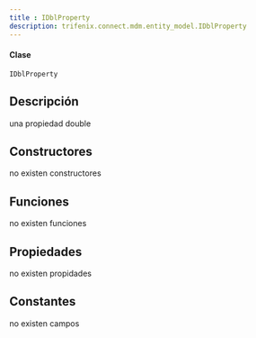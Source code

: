 ```yaml
---
title : IDblProperty
description: trifenix.connect.mdm.entity_model.IDblProperty
---
```




<CodeBlock slots = 'heading, code' repeat = '1' languages = 'C#' />

#### Clase
```
IDblProperty
```

## Descripción
una propiedad double
## Constructores

no existen constructores


## Funciones

no existen funciones

## Propiedades

no existen propidades

## Constantes
no existen campos

